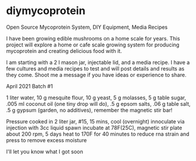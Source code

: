 # diymycoprotein
Open Source Mycoprotein System, DIY Equipment, Media Recipes

I have been growing edible mushrooms on a home scale for years. 
This project will explore a home or cafe scale growing system for producing mycoprotein 
and creating delicious food with it.

I am starting with a 2 l mason jar, injectable lid, and a media recipe.
I have a few cultures and media recipes to test and will post details and results as they come.
Shoot me a message if you have ideas or experience to share. 

April 2021 Batch #1

1 liter water,
10 g mesquite flour,
10 g yeast,
5 g molasses,
5 g table sugar,
.005 ml coconut oil (one tiny drop will do),
.5 g epsom salts,
.06 g table salt,
.5 g gypsum (garden, no additives),
remember the magnetic stir bar!

Pressure cooked in 2 liter jar, #15, 15 mins, cool (overnight)
innoculate via injection with 3cc liquid spawn
incubate at 78F(25C), magnetic stir plate about 200 rpm, 5 days
heat to 170F for 40 minutes to reduce rna
strain and press to remove excess moisture

I'll let you know what I got soon

